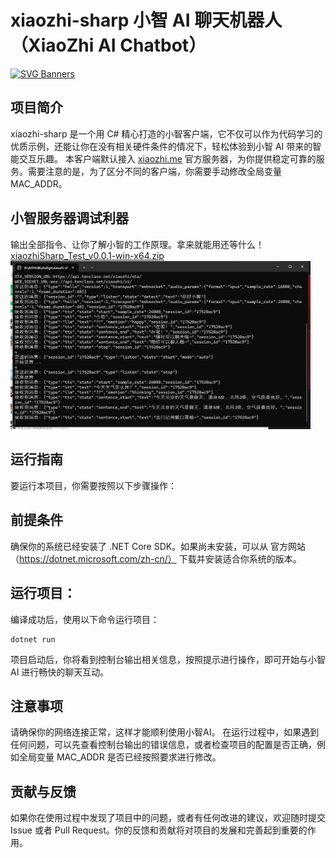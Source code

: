 # xiaozhi-sharp 小智 AI 聊天机器人 （XiaoZhi AI Chatbot）
[![SVG Banners](https://svg-banners.vercel.app/api?type=origin&text1=你好😃，小智📟&text2=小智服务器的调整利器&width=830&height=210)](https://github.com/xinnan-tech/xiaozhi-esp32-server)

## 项目简介
xiaozhi-sharp 是一个用 C# 精心打造的小智客户端，它不仅可以作为代码学习的优质示例，还能让你在没有相关硬件条件的情况下，轻松体验到小智 AI 带来的智能交互乐趣。
本客户端默认接入 [xiaozhi.me](https://xiaozhi.me/) 官方服务器，为你提供稳定可靠的服务。需要注意的是，为了区分不同的客户端，你需要手动修改全局变量 MAC_ADDR。

## 小智服务器调试利器
输出全部指令、让你了解小智的工作原理。拿来就能用还等什么！<br>
<a href="publish/xiaozhiSharp_Test_v0.0.1-win-x64.zip">xiaozhiSharp_Test_v0.0.1-win-x64.zip</a>
<img src="doc/202503051510.png" width="480" />


## 运行指南
要运行本项目，你需要按照以下步骤操作：
## 前提条件
确保你的系统已经安装了 .NET Core SDK。如果尚未安装，可以从 官方网站（https://dotnet.microsoft.com/zh-cn/） 下载并安装适合你系统的版本。
## 运行项目：
编译成功后，使用以下命令运行项目：
```
dotnet run
```

项目启动后，你将看到控制台输出相关信息，按照提示进行操作，即可开始与小智 AI 进行畅快的聊天互动。
## 注意事项
请确保你的网络连接正常，这样才能顺利使用小智AI。
在运行过程中，如果遇到任何问题，可以先查看控制台输出的错误信息，或者检查项目的配置是否正确，例如全局变量 MAC_ADDR 是否已经按照要求进行修改。
## 贡献与反馈
如果你在使用过程中发现了项目中的问题，或者有任何改进的建议，欢迎随时提交 Issue 或者 Pull Request。你的反馈和贡献将对项目的发展和完善起到重要的作用。
